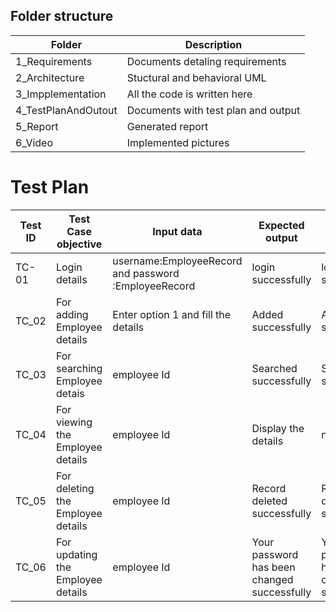 
 ## Folder structure
 
 |   Folder           |Description                         | 
 |--------------------|------------------------------------|
 |1_Requirements      |Documents detaling requirements    |
 |2_Architecture      |Stuctural and behavioral UML       |
 |3_Impplementation   |All the code is written here        | 
 |4_TestPlanAndOutout |Documents with test plan and output |
 |5_Report            |Generated report                    |   
 |6_Video             |Implemented pictures                |

 # Test Plan

|Test ID   |Test Case objective  |Input data   |Expected output   |Actual  output|
|----------|---------------------|-------------|------------------|---------------|
|TC-01     |Login details        |username:EmployeeRecord  and password :EmployeeRecord|login successfully|login successfully|
|TC_02   |For adding Employee details|Enter option 1 and fill the details|Added successfully|Added successfully|
|TC_03   |For searching Employee detais|employee Id  |Searched successfully|Searched successfully|
|TC_04|For viewing the Employee details |employee Id |Display the details|not showing|
|TC_05|For deleting the Employee details|employee Id |Record deleted successfully|Record deleted successfully|
|TC_06|For updating the Employee details|employee Id |Your password has been changed successfully|Your password has been changed successfully|
